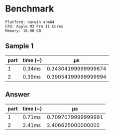# Benchmark

```
Platform: darwin arm64
CPU: Apple M3 Pro 11 Cores
Memory: 18.00 GB
```

## Sample 1

| part | time (~) | μs                  |
| ---- | -------- | ------------------- |
| 1    | 0.34ms   | 0.34304199999999874 |
| 2    | 0.39ms   | 0.39054199999999994 |

## Answer

| part | time (~) | μs                 |
| ---- | -------- | ------------------ |
| 1    | 0.71ms   | 0.7097079999999991 |
| 2    | 2.41ms   | 2.406625000000002  |
